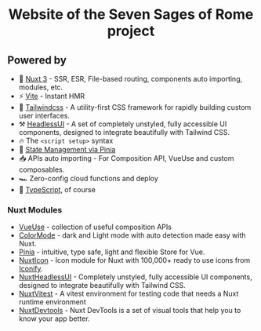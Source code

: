 <h1 align="center">
    Website of the Seven Sages of Rome project
</h1>

## Powered by
- 💚 [Nuxt 3](https://v3.nuxtjs.org) - SSR, ESR, File-based routing, components auto importing, modules, etc.
- ⚡️ [Vite](https://vitejs.dev/) - Instant HMR
- 🎨 [Tailwindcss](https://tailwindcss.com/) - A utility-first CSS framework for rapidly building custom user interfaces.
- ⚒️ [HeadlessUI](https://headlessui.dev/) - A set of completely unstyled, fully accessible UI components, designed to integrate beautifully with Tailwind CSS.
- 🔥 The `<script setup>` syntax
- 🍍 [State Management via Pinia](https://pinia.esm.dev/)
- 📥 APIs auto importing - For Composition API, VueUse and custom composables.
- 🏎 Zero-config cloud functions and deploy
- 🦾 [TypeScript](https://www.typescriptlang.org/), of course

### Nuxt Modules
- [VueUse](https://github.com/vueuse/vueuse) - collection of useful composition APIs
- [ColorMode](https://github.com/nuxt-community/color-mode-module) - dark and Light mode with auto detection made easy with Nuxt.
- [Pinia](https://pinia.esm.dev/) - intuitive, type safe, light and flexible Store for Vue.
- [NuxtIcon](https://github.com/nuxt-modules/icon) - Icon module for Nuxt with 100,000+ ready to use icons from [Iconify](https://iconify.design/).
- [NuxtHeadlessUI](https://github.com/P4sca1/nuxt-headlessui) - Completely unstyled, fully accessible UI components, designed to integrate beautifully with Tailwind CSS.
- [NuxtVitest](https://github.com/danielroe/nuxt-vitest) - A vitest environment for testing code that needs a Nuxt runtime environment
- [NuxtDevtools](https://github.com/nuxt/devtools) - Nuxt DevTools is a set of visual tools that help you to know your app better.

